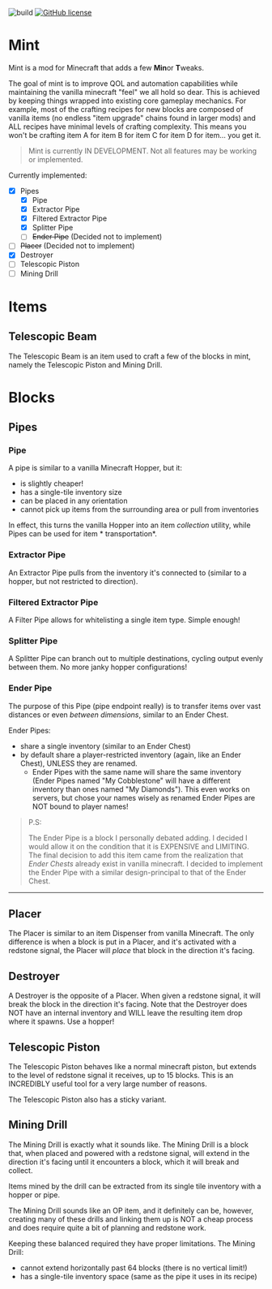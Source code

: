 ![build](https://github.com/octalide/mint/workflows/build/badge.svg?branch=master)
[![GitHub license](https://img.shields.io/github/license/octalide/mint)](https://github.com/octalide/mint/blob/master/LICENSE)

# Mint

Mint is a mod for Minecraft that adds a few **Min**or **T**weaks.

The goal of mint is to improve QOL and automation capabilities while maintaining the vanilla minecraft "feel" we all
hold so dear. This is achieved by keeping things wrapped into existing core gameplay mechanics. For example, most of the
crafting recipes for new blocks are composed of vanilla items (no endless "item upgrade" chains found in larger mods)
and ALL recipes have minimal levels of crafting complexity. This means you won't be crafting item A for item B for item
C for item D for item... you get it.

> Mint is currently IN DEVELOPMENT. Not all features may be working or implemented.

Currently implemented:

- [x] Pipes
    - [x] Pipe
    - [x] Extractor Pipe
    - [x] Filtered Extractor Pipe
    - [x] Splitter Pipe
    - [ ] ~~Ender Pipe~~ (Decided not to implement)
- [ ] ~~Placer~~ (Decided not to implement)
- [x] Destroyer
- [ ] Telescopic Piston
- [ ] Mining Drill

# Items

## Telescopic Beam

The Telescopic Beam is an item used to craft a few of the blocks in mint, namely the Telescopic Piston and Mining Drill.

# Blocks

## Pipes

### Pipe

A pipe is similar to a vanilla Minecraft Hopper, but it:

- is slightly cheaper!
- has a single-tile inventory size
- can be placed in any orientation
- cannot pick up items from the surrounding area or pull from inventories

In effect, this turns the vanilla Hopper into an item *collection* utility, while Pipes can be used for item *
transportation*.

### Extractor Pipe

An Extractor Pipe pulls from the inventory it's connected to (similar to a hopper, but not restricted to direction).

### Filtered Extractor Pipe

A Filter Pipe allows for whitelisting a single item type. Simple enough!

### Splitter Pipe

A Splitter Pipe can branch out to multiple destinations, cycling output evenly between them. No more janky hopper configurations!

### Ender Pipe

The purpose of this Pipe (pipe endpoint really) is to transfer items over vast distances or even *between dimensions*,
similar to an Ender Chest.

Ender Pipes:

- share a single inventory (similar to an Ender Chest)
- by default share a player-restricted inventory (again, like an Ender Chest), UNLESS they are renamed.
    - Ender Pipes with the same name will share the same inventory (Ender Pipes named "My Cobblestone" will have a
      different inventory than ones named "My Diamonds"). This even works on servers, but chose your names wisely as
      renamed Ender Pipes are NOT bound to player names!

> P.S:
>
> The Ender Pipe is a block I personally debated adding. I decided I would allow it on the condition that it is EXPENSIVE and LIMITING.
> The final decision to add this item came from the realization that *Ender Chests* already exist in vanilla minecraft.
> I decided to implement the Ender Pipe with a similar design-principal to that of the Ender Chest.

---

## Placer

The Placer is similar to an item Dispenser from vanilla Minecraft. The only difference is when a block is put in a
Placer, and it's activated with a redstone signal, the Placer will *place* that block in the direction it's facing.

## Destroyer

A Destroyer is the opposite of a Placer. When given a redstone signal, it will break the block in the direction it's
facing. Note that the Destroyer does NOT have an internal inventory and WILL leave the resulting item drop where it
spawns. Use a hopper!

## Telescopic Piston

The Telescopic Piston behaves like a normal minecraft piston, but extends to the level of redstone signal it receives,
up to 15 blocks. This is an INCREDIBLY useful tool for a very large number of reasons.

The Telescopic Piston also has a sticky variant.

## Mining Drill

The Mining Drill is exactly what it sounds like. The Mining Drill is a block that, when placed and powered with a
redstone signal, will extend in the direction it's facing until it encounters a block, which it will break and collect.

Items mined by the drill can be extracted from its single tile inventory with a hopper or pipe.

The Mining Drill sounds like an OP item, and it definitely can be, however, creating many of these drills and linking
them up is NOT a cheap process and does require quite a bit of planning and redstone work.

Keeping these balanced required they have proper limitations. The Mining Drill:

- cannot extend horizontally past 64 blocks (there is no vertical limit!)
- has a single-tile inventory space (same as the pipe it uses in its recipe)
